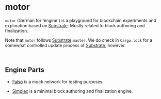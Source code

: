 # motor

`motor` (German for 'engine') is a playground for blockchain experiments and exploration based on [Substrate](https://github.com/paritytech/substrate). Mostly related to block authoring and finalization.

Note that `motor` follows [Substrate](https://github.com/paritytech/substrate) `master`. We do check in `Cargo.lock` for  a somewhat
controlled update process of [Substrate](https://github.com/paritytech/substrate), however.

<br>

## Engine Parts

* [Falso](./falso) is a mock network for testing purposes.

* [Simplex](./simplex) is a minimal block authoring and finalization engine.



